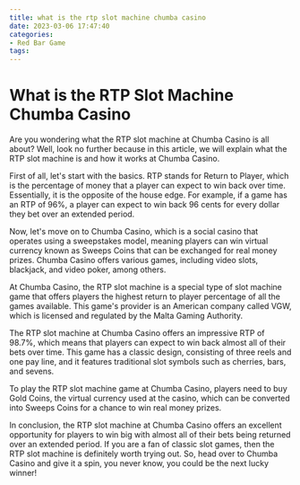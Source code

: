 ```yaml
---
title: what is the rtp slot machine chumba casino
date: 2023-03-06 17:47:40
categories:
- Red Bar Game
tags:
---
```



# What is the RTP Slot Machine Chumba Casino

Are you wondering what the RTP slot machine at Chumba Casino is all about? Well, look no further because in this article, we will explain what the RTP slot machine is and how it works at Chumba Casino.

First of all, let's start with the basics. RTP stands for Return to Player, which is the percentage of money that a player can expect to win back over time. Essentially, it is the opposite of the house edge. For example, if a game has an RTP of 96%, a player can expect to win back 96 cents for every dollar they bet over an extended period.

Now, let's move on to Chumba Casino, which is a social casino that operates using a sweepstakes model, meaning players can win virtual currency known as Sweeps Coins that can be exchanged for real money prizes. Chumba Casino offers various games, including video slots, blackjack, and video poker, among others.

At Chumba Casino, the RTP slot machine is a special type of slot machine game that offers players the highest return to player percentage of all the games available. This game's provider is an American company called VGW, which is licensed and regulated by the Malta Gaming Authority.

The RTP slot machine at Chumba Casino offers an impressive RTP of 98.7%, which means that players can expect to win back almost all of their bets over time. This game has a classic design, consisting of three reels and one pay line, and it features traditional slot symbols such as cherries, bars, and sevens.

To play the RTP slot machine game at Chumba Casino, players need to buy Gold Coins, the virtual currency used at the casino, which can be converted into Sweeps Coins for a chance to win real money prizes.

In conclusion, the RTP slot machine at Chumba Casino offers an excellent opportunity for players to win big with almost all of their bets being returned over an extended period. If you are a fan of classic slot games, then the RTP slot machine is definitely worth trying out. So, head over to Chumba Casino and give it a spin, you never know, you could be the next lucky winner!